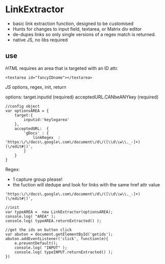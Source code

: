 # LinkExtractor 

- basic link extraction function, designed to be customised
- Hunts for changes to input field, textarea, or Matrix div editor
- de-dupes links so only single versions of a regex match is returned. 
- native JS, no libs required


## use

*HTML*
requires an area that is targeted with an ID attr.
```
<textarea id="fancyIDname"></textarea>
```


*JS*
options, regex, init, return


options: 
target.inputid  (required)
acceptedURL.CANbeANYkey (required)
```
//config object
var optionsAREA = {
    target:{
        inputid:'keylogarea'            
    },
    acceptedURL:  {
        'gDocs' : {
            linkRegex  :   'https:\/\/docs\.google\.com\/document\/d\/([\\d\\w\\._-]+)(\/edit#|)',
        }
    }
}
```

Regex: 
- 1 capture group please!
- the fuction will dedupe and look for links with the same href attr value
```
'https:\/\/docs\.google\.com\/document\/d\/([\\d\\w\\._-]+)(\/edit#|)',
```


```
//init
var typeAREA =  new LinkExtractor(optionsAREA);
console.log( "AREA" );
console.log( typeAREA.returnExtracted() );
```


```
//get the ids on button click
var abuton = document.getElementById('getids');
abuton.addEventListener('click', function(e){
    e.preventDefault();
    console.log( "INPUT" );
    console.log( typeINPUT.returnExtracted() );
})
```
